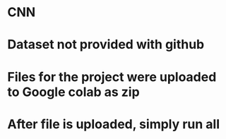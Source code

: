 # CNN

# Dataset not provided with github
# Files for the project were uploaded to Google colab as zip
# After file is uploaded, simply run all
